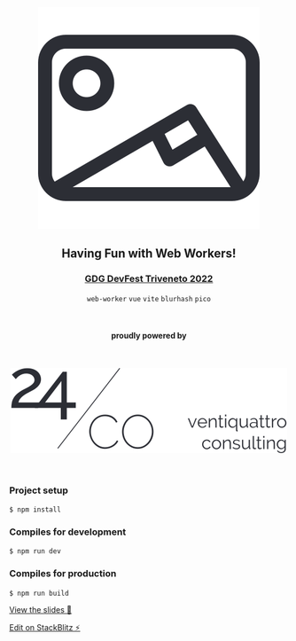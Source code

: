 <div align="center">
  
[![gdg-2022-having-fun-with-web-workers](public/logo.svg)](https://github.com/alessandrobellesia/gdg-2022-having-fun-with-web-workers)

## Having Fun with Web Workers!

### [GDG DevFest Triveneto 2022](https://gdg.community.dev/events/details/google-gdg-trento-presents-devfest-triveneto-2022/)

`web-worker` `vue` `vite` `blurhash` `pico`

<br>

#### proudly powered by

<br>

[![24/Consulting](public/24consulting.svg)](https://24consulting.it)

<br>

</div>

### Project setup

```
$ npm install
```

### Compiles for development

```
$ npm run dev
```

### Compiles for production

```
$ npm run build
```

[View the slides 🎉](https://slides.com/alessandrobellesia/web-workers)

[Edit on StackBlitz ⚡️](https://stackblitz.com/edit/having-fun-with-web-workers)
